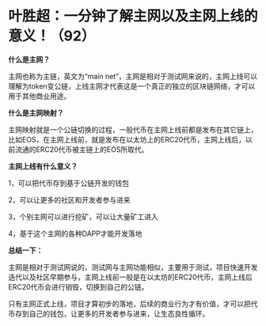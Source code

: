 
# 叶胜超：一分钟了解主网以及主网上线的意义！（92）

**什么是主网？**



主网也称为主链，英文为“main net”，主网是相对于测试网来说的，主网上线可以理解为token变公链，上线主网才代表这是一个真正的独立的区块链网络，才可以用于其他商业用途。



**什么是主网映射？**



主网映射就是一个公链切换的过程，一般代币在主网上线前都是发布在其它链上，比如EOS，在主网上线前，就是发布在以太坊上的ERC20代币，主网上线后，以前流通的ERC20代币被主链上的EOS所取代。



**主网上线有什么意义？**



1，可以把代币存到基于公链开发的钱包



2，可以让更多的社区和开发者参与进来



3，个别主网可以进行挖矿，可以让大量矿工进入



4，基于这个主网的各种DAPP才能开发落地



**总结一下：**



主网是相对于测试网说的，测试网与主网功能相似，主要用于测试，项目快速开发迭代以及社区早期参与，主网上线前一般是在以太坊的ERC20代币，主网上线后ERC20代币会进行销毁，切换到自己的公链。



只有主网正式上线，项目才算初步的落地，后续的商业行为才有价值，才可以把代币存到自己的钱包，让更多的开发者参与进来，让生态良性循环。
